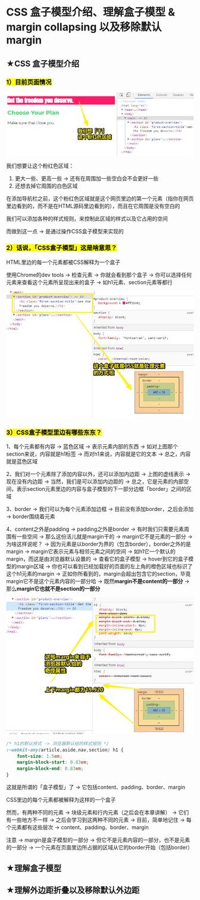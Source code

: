 # CSS 盒子模型介绍、理解盒子模型 & margin collapsing 以及移除默认 margin

## ★CSS 盒子模型介绍

### <mark>1）目前页面情况</mark>

![页面样式情况](assets/img/2020-01-29-23-10-57.png)

我们想要让这个粉红色区域：

1. 更大一些、更高一些 -> 还有在周围加一些空白会不会更好一些
2. 还想去掉它周围的白色区域

在添加导航栏之前，这个粉红色区域就是这个网页里边的第一个元素（指你在网页里边看到的，而不是在HTML源码里边看到的），而且在它周围是没有空白的

我们可以添加各种的样式规则，来控制此区域的样式以及它占用的空间

而做到这一点 -> 是通过操作CSS盒子模型来实现的

### <mark>2）话说，「CSS盒子模型」这是啥意思？</mark>

HTML里边的每一个元素都被CSS解释为一个盒子

使用Chrome的dev tools -> 检查元素 -> 你就会看到那个盒子 -> 你可以选择任何元素来查看这个元素所呈现出来的盒子 -> 如h1元素、section元素等都行

![CSS盒子模型](assets/img/2020-01-29-23-28-47.png)

### <mark>3）CSS盒子模型里边有哪些东东？</mark>

1、每个元素都有内容 -> 蓝色区域 -> 表示元素内部的东西 -> 如对上图那个section来说，内容就是h1标签 -> 而对h1来说，内容就是它的文本 -> 总之，内容就是蓝色区域

2、我们对一个元素除了添加内容以外，还可以添加内边距 -> 上图的虚线表示 -> 现在没有内边距 -> 当然，我们是可以添加内边距的 -> 总之，它是元素的内部空间，表示section元素里边的内容与盒子模型的下一部分边框「border」之间的区域

3、border -> 我们可以为每个元素添加边框 -> 目前没有添加border，之后会添加 -> border围绕着元素

4、content之外是padding -> padding之外是border -> 有时我们只需要元素周围有一些空间 -> 那么这份活儿就是margin干的 -> margin它不是元素的一部分 -> 为啥这样说呢？ -> 因为元素是以border为界的（包含border），border之外的是margin -> margin它表示元素与相邻元素之间的空间 -> 如h1它一个默认的margin，而这是由浏览器默认设置的 -> 查看它的盒子模型 -> hover到它的盒子模型的margin区域 -> 你也可以看到已经加载好的页面的左上角的橙色区域也标识了这个h1元素的margin -> 正如你所看到的，margin会超出包含它的section，毕竟margin它不是这个元素内容的一部分哈 -> 既然**margin不是content的一部分** -> 那么**margin它也就不是section的一部分**

![h1的盒子模型](assets/img/2020-01-29-23-44-26.png)

``` css
/* h1的默认样式 -> 浏览器默认给的样式规则 */
:-webkit-any(article,aside,nav,section) h1 {
    font-size: 1.5em;
    margin-block-start: 0.83em;
    margin-block-end: 0.83em;
}
```

这就是所谓的「盒子模型」了 -> 它包括content、padding、border、margin

CSS里边的每个元素都被解释为这样的一个盒子

然而，有两种不同的元素 -> 块级元素和行内元素（之后会在本章讲解） -> 它们有一些地方不一样 -> 之后会学习到这两种不同的元素 -> 目前，简单地记住 -> 每个元素都有这些层次 -> content、padding、border、margin

注意 -> margin是盒子模型的一部分 -> 但它不是元素内容的一部分，也不是元素的一部分 -> 一个元素在页面里边所占据的区域从它的border开始（包括border）

## ★理解盒子模型

## ★理解外边距折叠以及移除默认外边距









